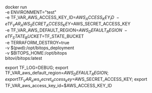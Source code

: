 docker run \
-e ENVIRONMENT="test" \
-e TF_VAR_AWS_ACCESS_KEY_ID=$AWS_ACCESS_KEY_ID \
-e TF_VAR_AWS_SECRET_ACCESS_KEY=$AWS_SECRET_ACCESS_KEY \
-e TF_VAR_AWS_DEFAULT_REGION=$AWS_DEFAULT_REGION \
-e TF_STATE_BUCKET=$TF_STATE_BUCKET \
-e TERRAFORM_DESTROY=true \
-v $(pwd):/opt/bitops_deployment \
-v $BITOPS_HOME:/opt/bitops \
bitovi/bitops:latest


export TF_LOG=DEBUG; export TF_VAR_aws_default_region=$AWS_DEFAULT_REGION; export TF_VAR_aws_secret_access_key=$AWS_SECRET_ACCESS_KEY; export TF_VAR_aws_access_key_id=$AWS_ACCESS_KEY_ID